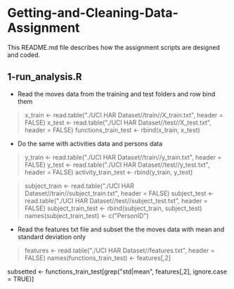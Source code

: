 # Getting-and-Cleaning-Data-Assignment

This README.md file describes how the assignment scripts are designed and coded.

## 1-run_analysis.R

* Read the moves data from the training and test folders and row bind them
>x_train <- read.table("./UCI HAR Dataset//train//X_train.txt", header = FALSE)
>x_test <- read.table("./UCI HAR Dataset//test//X_test.txt", header = FALSE)
>functions_train_test <- rbind(x_train, x_test)

* Do the same with activities data and persons data
>y_train <- read.table("./UCI HAR Dataset//train//y_train.txt", header = FALSE)
>y_test <- read.table("./UCI HAR Dataset//test//y_test.txt", header = FALSE)
>activity_train_test <- rbind(y_train, y_test)

>subject_train <- read.table("./UCI HAR Dataset//train//subject_train.txt", header = FALSE)
>subject_test <- read.table("./UCI HAR Dataset//test//subject_test.txt", header = FALSE)
>subject_train_test <- rbind(subject_train, subject_test)
>names(subject_train_test) <- c("PersonID")

* Read the features txt file and subset the the moves data with mean and standard deviation only
>features <- read.table("./UCI HAR Dataset//features.txt", header = FALSE)
names(functions_train_test) <- features[,2]

subsetted <- functions_train_test[grep("std|mean", features[,2], ignore.case = TRUE)]
 